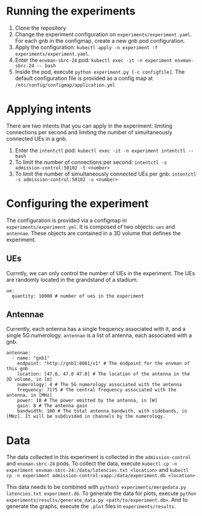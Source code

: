 # Running the experiments

1. Clone the repository
2. Change the experiment configuration on `experiments/experiment.yaml`. For each gnb in the configmap, create a new gnb pod configuration.
3. Apply the configuration: `kubectl apply -n experiment -f experiments/experiment.yaml`.
4. Enter the `envman-sbrc-24` pod: `kubectl exec -it -n experiment envman-sbrc-24 -- bash`
5. Inside the pod, execute `python experiment.py [-c configfile]`. The default configuration file is provided as a config map at `/etc/config/configmap/application.yml`

# Applying intents

There are two intents that you can apply in the experiment: limiting connections per second and limiting the number of simultaneously connected UEs in a gnb.

1. Enter the `intentctl` pod: `kubectl exec -it -n experiment intentctl -- bash`
2. To limit the number of connections per second: `intentctl -s admission-control:50102 -t <number>` 
3. To limit the number of simultaneously connected UEs per gnb: `intentctl -s admission-control:50102 -u <number>`

# Configuring the experiment

The configuration is provided via a configmap in `experiments/experiment.yml`. It is composed of two objects: `ues` and `antennae`. These objects are contained in a 3D volume that defines the experiment.

## UEs
Currntly, we can only control the number of UEs in the experiment. The UEs are randomly located in the grandstand of a stadium.

```
ue:
  quantity: 10000 # number of ues in the experiment
```

## Antennae
Currently, each antenna has a single frequency associated with it, and a single 5G numerology. `antennae` is a list of antenna, each associated with a gnb.

```
antennae:
  - name: "gnb1"
    endpoint: "http://gnb1:8081/v1" # The endpoint for the envman of this gnb
    location: [47.0, 47.0 47.0] # The location of the antenna in the 3D volume, in [m]
    numerology: 4 # The 5G numerology associated with the antenna
    frequency: 7175 # The central frequency associated with the antenna, in [MHz]
    power: 10 # The power emitted by the antenna, in [W]
    gain: 8 # The antenna gain
    bandwidth: 100 # The total antenna bandwith, with sidebands, in [MHz]. It will be subdivided in channels by the numerology.
```

# Data
The data collected in this experiment is collected in the `admission-control` and `envman-sbrc-24` pods. To collect the data, execute `kubectl cp -n experiment envman-sbrc-24:/data/latencies.txt <location>` and `kubectl cp -n experiment admission-control-xapp:/data/experiment.db <location>`

This data needs to be combined with `python3 experiments/mergedata.py latencies.txt experiment.db`. To generate the data for plots, execute `python experiments/results/generate_data.py <path/to/experiment.db>`. And to generate the graphs, execute the `.plot` files in `experiments/results`.